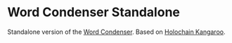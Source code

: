 # Word Condenser Standalone

Standalone version of the [Word Condenser](github.com/matthme/wordcondenser). Based on [Holochain Kangaroo](https://github.com/holochain-apps/holochain-kangaroo).


